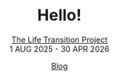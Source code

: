 <div align="center">

# Hello!


[The Life Transition Project](https://github.com/hongkim25/TLTP)  
1 AUG 2025 - 30 APR 2026

[Blog](https://hongkim25.hashnode.dev)
</div>